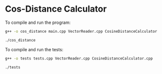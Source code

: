 # Cos-Distance Calculator

To compile and run the program:
```bash
g++ -o cos_distance main.cpp VectorReader.cpp CosineDistanceCalculator.cpp
```

```bash
./cos_distance
```

To compile and run the tests:
```bash
g++ -o tests tests.cpp VectorReader.cpp CosineDistanceCalculator.cpp
```
```bash
./tests
```